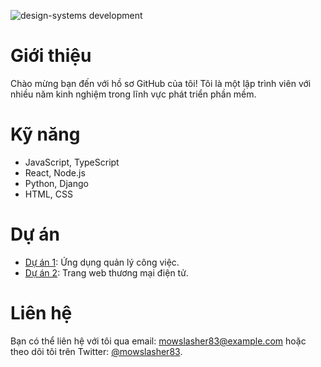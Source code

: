 ![design-systems development](https://media4.giphy.com/media/v1.Y2lkPTdiYzJhNDkwY2x3OXh2bWRwaWNldmZ5eXVpdm93NXBibjY3ZGdvMWk2M2V0YjM0OSZlcD12MV9naWZzX3NlYXJjaCZjdD1n/1NqMsULeFYz8Bkbe7q/giphy.gif)

# Giới thiệu
Chào mừng bạn đến với hồ sơ GitHub của tôi! Tôi là một lập trình viên với nhiều năm kinh nghiệm trong lĩnh vực phát triển phần mềm.

# Kỹ năng
- JavaScript, TypeScript
- React, Node.js
- Python, Django
- HTML, CSS

# Dự án
- [Dự án 1](https://github.com/mowslasher83/project1): Ứng dụng quản lý công việc.
- [Dự án 2](https://github.com/mowslasher83/project2): Trang web thương mại điện tử.

# Liên hệ
Bạn có thể liên hệ với tôi qua email: mowslasher83@example.com hoặc theo dõi tôi trên Twitter: [@mowslasher83](https://twitter.com/mowslasher83).
